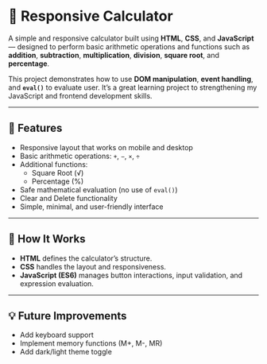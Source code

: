 # 🧮 Responsive Calculator

A simple and responsive calculator built using **HTML**, **CSS**, and **JavaScript** — designed to perform basic arithmetic operations and functions such as **addition**, **subtraction**, **multiplication**, **division**, **square root**, and **percentage**.

This project demonstrates how to use **DOM manipulation**, **event handling**, and **`eval()`** to evaluate user. It’s a great learning project to strengthening my JavaScript and frontend development skills.

---

## 🚀 Features

- Responsive layout that works on mobile and desktop
- Basic arithmetic operations: `+`, `−`, `×`, `÷`
- Additional functions:
  - Square Root (√)
  - Percentage (%)
- Safe mathematical evaluation (no use of `eval()`)
- Clear and Delete functionality
- Simple, minimal, and user-friendly interface

---

## 🧠 How It Works

- **HTML** defines the calculator’s structure.
- **CSS** handles the layout and responsiveness.
- **JavaScript (ES6)** manages button interactions, input validation, and expression evaluation.

---

## 💡 Future Improvements

- Add keyboard support
- Implement memory functions (M+, M-, MR)
- Add dark/light theme toggle

```

```
